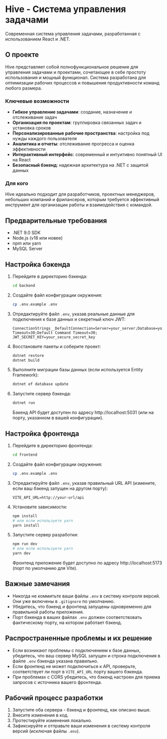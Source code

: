 # Hive - Система управления задачами

Современная система управления задачами, разработанная с использованием React и .NET.

## О проекте

Hive представляет собой полнофункциональное решение для управления задачами и проектами, сочетающее в себе простоту использования и мощный функционал. Система разработана для оптимизации рабочих процессов и повышения продуктивности команд любого размера.

### Ключевые возможности

- **Гибкое управление задачами**: создание, назначение и отслеживание задач
- **Организация по проектам**: группировка связанных задач и установка сроков
- **Персонализированные рабочие пространства**: настройка под нужды каждого пользователя
- **Аналитика и отчеты**: отслеживание прогресса и оценка эффективности
- **Интерактивный интерфейс**: современный и интуитивно понятный UI на React
- **Безопасный бэкенд**: надежная архитектура на .NET с защитой данных

### Для кого

Hive идеально подходит для разработчиков, проектных менеджеров, небольших компаний и фрилансеров, которым требуется эффективный инструмент для организации работы и взаимодействия с командой.

## Предварительные требования

- .NET 9.0 SDK
- Node.js (v18 или новее)
- npm или yarn
- MySQL Server

## Настройка бэкенда

1. Перейдите в директорию бэкенда:

   ```bash
   cd backend
   ```

2. Создайте файл конфигурации окружения:

   ```bash
   cp .env.example .env
   ```

3. Отредактируйте файл `.env`, указав реальные данные для подключения к базе данных и секретный ключ JWT:

   ```
   ConnectionStrings__DefaultConnection=Server=your_server;Database=your_database;User=your_username;Password=your_password;Connect Timeout=30;Default Command Timeout=30;
   JWT_SECRET_KEY=your_secure_secret_key
   ```

4. Восстановите пакеты и соберите проект:

   ```bash
   dotnet restore
   dotnet build
   ```

5. Выполните миграции базы данных (если используется Entity Framework):

   ```bash
   dotnet ef database update
   ```

6. Запустите сервер бэкенда:

   ```bash
   dotnet run
   ```

   Бэкенд API будет доступен по адресу http://localhost:5031 (или на порту, указанном в вашей конфигурации).

## Настройка фронтенда

1. Перейдите в директорию фронтенда:

   ```bash
   cd frontend
   ```

2. Создайте файл конфигурации окружения:

   ```bash
   cp .env.example .env
   ```

3. Отредактируйте файл `.env`, указав правильный URL API (измените, если ваш бэкенд запущен на другом порту):

   ```
   VITE_API_URL=http://your-url/api
   ```

4. Установите зависимости:

   ```bash
   npm install
   # или если используете yarn
   yarn install
   ```

5. Запустите сервер разработки:

   ```bash
   npm run dev
   # или если используете yarn
   yarn dev
   ```

   Фронтенд приложение будет доступно по адресу http://localhost:5173 (порт по умолчанию для Vite).

## Важные замечания

- Никогда не коммитьте ваши файлы `.env` в систему контроля версий. Они уже включены в `.gitignore` по умолчанию.
- Убедитесь, что бэкенд и фронтенд запущены одновременно для правильной работы приложения.
- Порт бэкенда в ваших файлах `.env` должен соответствовать фактическому порту, на котором работает бэкенд.

## Распространенные проблемы и их решение

- Если возникают проблемы с подключением к базе данных, убедитесь, что ваш сервер MySQL запущен и строка подключения в файле `.env` бэкенда указана правильно.
- Если фронтенд не может подключиться к API, проверьте, соответствует ли порт в `VITE_API_URL` порту вашего бэкенда.
- При проблемах с CORS убедитесь, что бэкенд настроен для приема запросов с источника вашего фронтенда.

## Рабочий процесс разработки

1. Запустите оба сервера - бэкенд и фронтенд, как описано выше.
2. Внесите изменения в код.
3. Протестируйте изменения локально.
4. Зафиксируйте и отправьте ваши изменения в систему контроля версий (исключая файлы `.env`).
